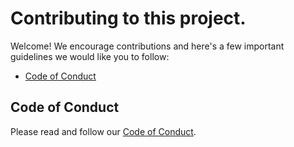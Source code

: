 # Contributing to this project.

Welcome! We encourage contributions and here's a few important guidelines we would like you to follow:

* [Code of Conduct](#code-of-conduct)

## Code of Conduct

Please read and follow our [Code of Conduct](https://github.com/innofake/.github/blob/main/CODE_OF_CONDUCT.md).

